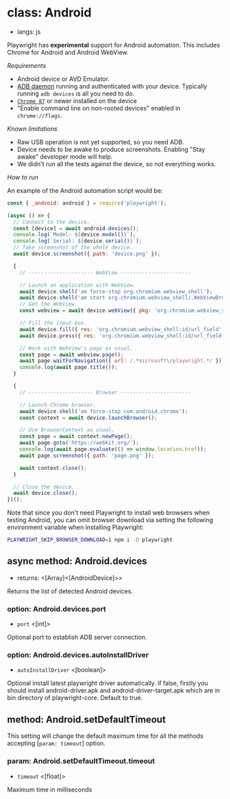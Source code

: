 # class: Android
* langs: js

Playwright has **experimental** support for Android automation. This includes Chrome for Android and Android WebView.

*Requirements*

* Android device or AVD Emulator.
* [ADB daemon](https://developer.android.com/studio/command-line/adb) running and authenticated with your device. Typically running `adb devices` is all you need to do.
* [`Chrome 87`](https://play.google.com/store/apps/details?id=com.android.chrome) or newer installed on the device
* "Enable command line on non-rooted devices" enabled in `chrome://flags`.

*Known limitations*

* Raw USB operation is not yet supported, so you need ADB.
* Device needs to be awake to produce screenshots. Enabling "Stay awake" developer mode will help.
* We didn't run all the tests against the device, so not everything works.

*How to run*

An example of the Android automation script would be:

```js
const { _android: android } = require('playwright');

(async () => {
  // Connect to the device.
  const [device] = await android.devices();
  console.log(`Model: ${device.model()}`);
  console.log(`Serial: ${device.serial()}`);
  // Take screenshot of the whole device.
  await device.screenshot({ path: 'device.png' });

  {
    // --------------------- WebView -----------------------

    // Launch an application with WebView.
    await device.shell('am force-stop org.chromium.webview_shell');
    await device.shell('am start org.chromium.webview_shell/.WebViewBrowserActivity');
    // Get the WebView.
    const webview = await device.webView({ pkg: 'org.chromium.webview_shell' });

    // Fill the input box.
    await device.fill({ res: 'org.chromium.webview_shell:id/url_field' }, 'github.com/microsoft/playwright');
    await device.press({ res: 'org.chromium.webview_shell:id/url_field' }, 'Enter');

    // Work with WebView's page as usual.
    const page = await webview.page();
    await page.waitForNavigation({ url: /.*microsoft\/playwright.*/ });
    console.log(await page.title());
  }

  {
    // --------------------- Browser -----------------------

    // Launch Chrome browser.
    await device.shell('am force-stop com.android.chrome');
    const context = await device.launchBrowser();

    // Use BrowserContext as usual.
    const page = await context.newPage();
    await page.goto('https://webkit.org/');
    console.log(await page.evaluate(() => window.location.href));
    await page.screenshot({ path: 'page.png' });

    await context.close();
  }

  // Close the device.
  await device.close();
})();
```

Note that since you don't need Playwright to install web browsers when testing Android, you can omit browser download via setting the following environment variable when installing Playwright:

```bash js
PLAYWRIGHT_SKIP_BROWSER_DOWNLOAD=1 npm i -D playwright
```

## async method: Android.devices
- returns: <[Array]<[AndroidDevice]>>

Returns the list of detected Android devices.

### option: Android.devices.port
- `port` <[int]>

Optional port to establish ADB server connection.

### option: Android.devices.autoInstallDriver
- `autoInstallDriver` <[boolean]>

Optional install latest playwright driver automatically. if false, firstly you should install android-driver.apk and android-driver-target.apk which are in bin directory of playwright-core.  Default to true.

## method: Android.setDefaultTimeout

This setting will change the default maximum time for all the methods accepting [`param: timeout`] option.

### param: Android.setDefaultTimeout.timeout
- `timeout` <[float]>

Maximum time in milliseconds
